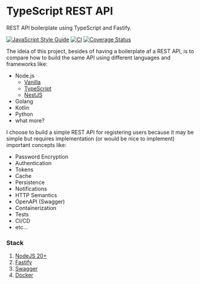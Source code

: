 # TypeScript REST API

REST API boilerplate using TypeScript and Fastify.

[![JavaScript Style Guide](https://img.shields.io/badge/code_style-standard-brightgreen.svg)](https://standardjs.com)
[![CI](https://github.com/ikaromarlon/ts-api/actions/workflows/main.yml/badge.svg?branch=main)](https://github.com/ikaromarlon/ts-api/actions/workflows/main.yml)
[![Coverage Status](https://coveralls.io/repos/github/ikaromarlon/ts-api/badge.svg?branch=main)](https://coveralls.io/github/ikaromarlon/ts-api?branch=main)

The ideia of this project, besides of having a boilerplate af a REST API, is to compare how to build the same API using different languages and frameworks like:

- Node.js
  - [Vanilla](https://github.com/ikaromarlon/node-api)
  - [TypeScript](https://github.com/ikaromarlon/ts-api)
  - [NestJS](https://github.com/ikaromarlon/nest-api)
- Golang
- Kotlin
- Python
- what more?

I choose to build a simple REST API for registering users because it may be simple but requires implementation (or would be nice to implement) important concepts like:

- Password Encryption
- Authentication
- Tokens
- Cache
- Persistence
- Notifications
- HTTP Semantics
- OpenAPI (Swagger)
- Containerization
- Tests
- CI/CD
- etc...

<!-- Put your application diagram bellow -->
<!-- ![](docs/image.png) -->

### Stack
1. [NodeJS 20+](https://nodejs.org/dist/latest-v20.x/docs/api/)
2. [Fastify](https://www.fastify.io/)
3. [Swagger](https://swagger.io/)
4. [Docker](https://www.docker.com/)